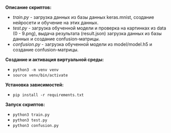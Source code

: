 **Описание скриптов:**
 - _train.py_ - загрузка данных из базы данных keras.mnist, создание нейросети и обучение на этих данных.
 - _test.py_ - загрузка обученной модели и проверка на картинках из data (0 - 9.png), выдача результата (result.json) загрузка данных из базы данных и создание confusion-матрицы.
 - _confusion.py_ - загрузка обученной модели из model/model.h5 и создание confusion-матрицы.

**Создание и активация виртуальной среды:**
 - `python3 -m venv venv`
 - `source venv/bin/activate`
 
**Установка зависимостей:**
 - `pip install -r requirements.txt`
 
**Запуск скриптов:**
 - `python3 train.py`
 - `python3 test.py`
 - `python3 confusion.py`
 
 
 
